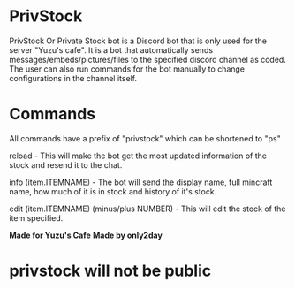 # PrivStock
PrivStock Or Private Stock bot is a Discord bot that is only used for the server "Yuzu's cafe". It is a bot that automatically sends
messages/embeds/pictures/files to the specified discord channel as coded. The user can also run commands for the bot manually to change
configurations in the channel itself. 

# Commands
All commands have a prefix of "privstock" which can be shortened to "ps"

reload - This will make the bot get the most updated information of the stock and resend it to the chat.

info (item.ITEMNAME) - The bot will send the display name, full mincraft name, how much of it is in stock and history of it's stock.

edit (item.ITEMNAME) (minus/plus NUMBER) - This will edit the stock of the item specified.


**Made for Yuzu's Cafe**
**Made by only2day**

# privstock will not be public
